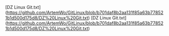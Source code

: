 [DZ Linux Git.txt]  (https://github.com/ArtemWo/GitLinux/blob/b701daf8b2aa131f85a63b778521b1d500d175d8/DZ%20Linux%20Git.txt)
[DZ Linux Git.txt]  (https://github.com/ArtemWo/GitLinux/blob/b701daf8b2aa131f85a63b778521b1d500d175d8/DZ%20Linux%20Git.txt)
